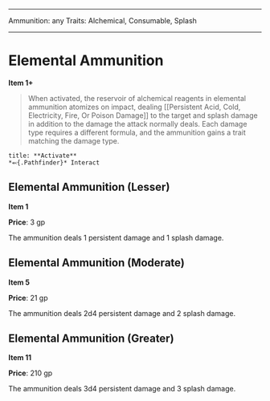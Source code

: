 
---
Ammunition: any
Traits: Alchemical, Consumable, Splash

---

# Elemental Ammunition

**Item 1+**

> When activated, the reservoir of alchemical reagents in elemental ammunition atomizes on impact, dealing [[Persistent Acid, Cold, Electricity, Fire, Or Poison Damage]] to the target and splash damage in addition to the damage the attack normally deals. Each damage type requires a different formula, and the ammunition gains a trait matching the damage type.

```ad-embed-ability
title: **Activate**
*⬻{.Pathfinder}* Interact 
```

## Elemental Ammunition (Lesser)

**Item 1**

**Price**: 3 gp

The ammunition deals 1 persistent damage and 1 splash damage.

## Elemental Ammunition (Moderate)

**Item 5**

**Price**: 21 gp

The ammunition deals 2d4 persistent damage and 2 splash damage.

## Elemental Ammunition (Greater)

**Item 11**

**Price**: 210 gp

The ammunition deals 3d4 persistent damage and 3 splash damage.
